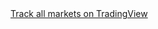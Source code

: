 <!-- TradingView Widget BEGIN -->
<div class="tradingview-widget-container" style="height:100%;width:100%">
  <div class="tradingview-widget-container__widget" style="height:calc(100% - 100px);width:100%"></div>
  <div class="tradingview-widget-copyright"><a href="https://www.tradingview.com/" rel="noopener nofollow" target="_blank"><span class="blue-text">Track all markets on TradingView</span></a></div>
  <script type="text/javascript" src="https://s3.tradingview.com/external-embedding/embed-widget-advanced-chart.js" async>
  {
  "autosize": true,
  "symbol": "NASDAQ:AAPL",
  "interval": "D",
  "timezone": "Etc/UTC",
  "theme": "dark",
  "style": "1",
  "locale": "en",
  "enable_publishing": false,
  "allow_symbol_change": true,
  "calendar": false,
  "support_host": "https://www.tradingview.com"
}
  </script>
</div>
<!-- TradingView Widget END -->
